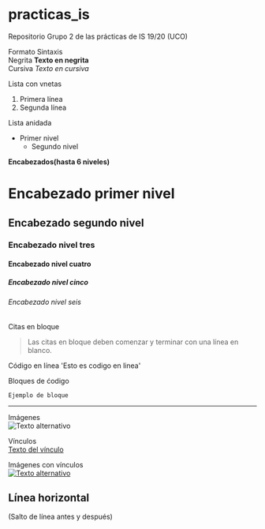 # practicas_is
Repositorio Grupo 2 de las prácticas de IS 19/20 (UCO)

Formato    Sintaxis  
Negrita    **Texto en negrita**  
Cursiva    *Texto en cursiva*  

Lista con vnetas
1. Primera línea
2. Segunda línea

Lista anidada
* Primer nivel
    * Segundo nivel  
  
  
  
**Encabezados(hasta 6 niveles)**
# Encabezado primer nivel
## Encabezado segundo nivel
### Encabezado nivel tres
#### Encabezado nivel cuatro
##### Encabezado nivel cinco
###### Encabezado nivel seis  
  
  
  
Citas en bloque
> Las citas en bloque deben comenzar y terminar con una línea en blanco.

Código en línea    'Esto es codigo en linea'

Bloques de ćodigo
~~~
Ejemplo de bloque
~~~
-------------------------------------------------------------------
  
  
  
Imágenes  
![Texto alternativo](https://cerebrodigital.org/images/posts/El-koala-esta-funcionalmente-extinto-ONG.png)

Vínculos  
[Texto del vínculo](https://cerebrodigital.org/post/El-koala-esta-funcionalmente-extinto-ONG)

Imágenes con vínculos  
[![Texto alternativo](https://cerebrodigital.org/images/posts/El-koala-esta-funcionalmente-extinto-ONG.png)](https://cerebrodigital.org/post/El-koala-esta-funcionalmente-extinto-ONG)

Línea horizontal
---
(Salto de línea antes y después)
